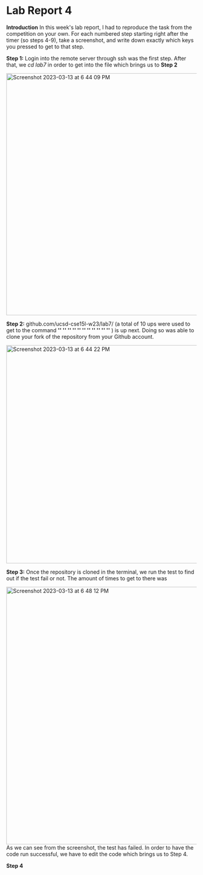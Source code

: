 # Lab Report 4

**Introduction**
  In this week's lab report, I had to reproduce the task from the competition on your own. For each numbered step starting  right after the timer (so steps 4-9), take a screenshot, and write down exactly which keys you pressed to get to that step.

**Step 1:**
  Login into the remote server through ssh was the first step. After that, we *cd lab7* in order to get into the file which brings us to **Step 2** 

<img width="640" alt="Screenshot 2023-03-13 at 6 44 09 PM" src="https://user-images.githubusercontent.com/122570747/224873017-3da02603-a7df-4cfb-a9c6-a57d71b10b13.png">

**Step 2:**
  github.com/ucsd-cse15l-w23/lab7/ (a total of 10 ups were used  to get to the command **'<up>' '<up>' '<up>' '<up>' '<up>' '<up>' '<up>' '<up>' '<up>' '<up>' '<Enter>'** ) is up next. Doing so was able to clone your fork of the repository from your Github account.
  
<img width="577" alt="Screenshot 2023-03-13 at 6 44 22 PM" src="https://user-images.githubusercontent.com/122570747/224875051-2c4927b5-0217-48a7-8a77-b6066e02c440.png">

**Step 3:** 
  Once the repository is cloned in the terminal, we run the test to find out if the test fail or not. The amount of times to get to there was 
   
  <img width="681" alt="Screenshot 2023-03-13 at 6 48 12 PM" src="https://user-images.githubusercontent.com/122570747/224876920-f77b9e25-fb9f-4605-ab2f-ae68575f604b.png">
  As we can see from the screenshot, the test has failed. In order to have the code run successful, we have to edit the code which brings us to Step 4. 
  
  **Step 4**
  

